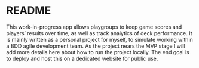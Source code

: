 # README

This work-in-progress app allows playgroups to keep game scores and players’ results over time, as well as track analytics of deck performance. It is mainly written as a personal project for myself, to simulate working within a BDD agile development team. As the project nears the MVP stage I will add more details here about how to run the project locally. The end goal is to deploy and host this on a dedicated website for public use. 
